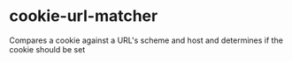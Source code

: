 cookie-url-matcher
==================

Compares a cookie against a URL's scheme and host and determines if the cookie should be set
